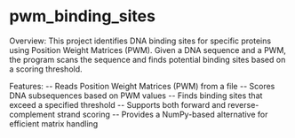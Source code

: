 # pwm_binding_sites
Overview:
    This project identifies DNA binding sites for specific proteins using Position Weight Matrices (PWM). Given a DNA sequence and a PWM, the program scans the sequence and finds potential binding sites based on a scoring threshold.

Features:
  -- Reads Position Weight Matrices (PWM) from a file
  -- Scores DNA subsequences based on PWM values
  -- Finds binding sites that exceed a specified threshold
  -- Supports both forward and reverse-complement strand scoring
  -- Provides a NumPy-based alternative for efficient matrix handling
